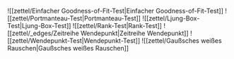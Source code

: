 ![[zettel/Einfacher Goodness-of-Fit-Test|Einfacher Goodness-of-Fit-Test]]
![[zettel/Portmanteau-Test|Portmanteau-Test]]
![[zettel/Ljung-Box-Test|Ljung-Box-Test]]
![[zettel/Rank-Test|Rank-Test]]
![[zettel/_edges/Zeitreihe Wendepunkt|Zeitreihe Wendepunkt]]
![[zettel/Wendepunkt-Test|Wendepunkt-Test]]
![[zettel/Gaußsches weißes Rauschen|Gaußsches weißes Rauschen]]